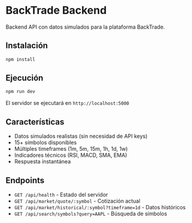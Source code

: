 # BackTrade Backend

Backend API con datos simulados para la plataforma BackTrade.

## Instalación

```bash
npm install
```

## Ejecución

```bash
npm run dev
```

El servidor se ejecutará en `http://localhost:5000`

## Características

- Datos simulados realistas (sin necesidad de API keys)
- 15+ símbolos disponibles
- Múltiples timeframes (1m, 5m, 15m, 1h, 1d, 1w)
- Indicadores técnicos (RSI, MACD, SMA, EMA)
- Respuesta instantánea

## Endpoints

- `GET /api/health` - Estado del servidor
- `GET /api/market/quote/:symbol` - Cotización actual
- `GET /api/market/historical/:symbol?timeframe=1d` - Datos históricos
- `GET /api/search/symbols?query=AAPL` - Búsqueda de símbolos
